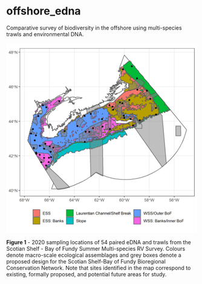 # offshore_edna
Comparative survey of biodiversity in the offshore using multi-species trawls and environmental DNA.


![ ](/inst/2020_edna_survey.png)

**Figure 1** - 2020 sampling locations of 54 paired eDNA and trawls from the Scotian Shelf - Bay of Fundy Summer Multi-species RV Survey. Colours denote macro-scale ecological assemblages and grey boxes denote a proposed design for the Scotian Shelf-Bay of Fundy Bioregional Conservation Network. Note that sites identified in the map correspond to existing, formally proposed, and potential future areas for study.     
